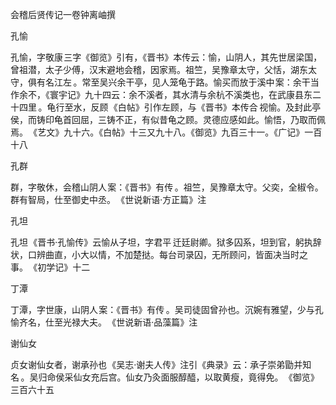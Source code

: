 会稽后贤传记一卷钟离岫撰　　

  

孔愉

孔愉，字敬康 三字《御览》引有，《晋书》本传云：愉，山阴人，其先世居梁国，曾祖潜，太子少傅，汉末避地会稽，因家焉。祖竺，吴豫章太守，父恬，湖东太守，俱有名江左 。常至吴兴余干亭，见人笼龟于路。愉买而放于溪中 案：余干当作余不，《寰宇记》九十四云：余不溪者，其水清与余杭不溪类也，在武康县东二十四里 。龟行至水，反顾 《白帖》引作左顾，与《晋书》本传合 视愉。及封此亭侯，而铸印龟首回屈，三铸不正，有似昔龟之顾。灵德应感如此。愉悟，乃取而佩焉。 《艺文》九十六。《白帖》十三又九十八。《御览》九百三十一。《广记》一百十八 

孔群

群，字敬休，会稽山阴人 案：《晋书》有传 。祖竺，吴豫章太守。父奕，全椒令。群有智局，仕至御史中丞。 《世说新语·方正篇》注 

  

孔坦

孔坦 《晋书·孔愉传》云愉从子坦，字君平 迁廷尉卿。狱多囚系，坦到官，躬执辞状，口辨曲直，小大以情，不加楚挞。每台司录囚，无所顾问，皆面决当时之事。 《初学记》十二 

  

丁潭

丁潭，字世康，山阴人 案：《晋书》有传 。吴司徒固曾孙也。沉婉有雅望，少与孔愉齐名，仕至光禄大夫。 《世说新语·品藻篇》注 

  

谢仙女

贞女谢仙女者，谢承孙也 《吴志·谢夫人传》注引《典录》云：承子崇弟勖并知名 。吴归命侯采仙女充后宫。仙女乃灸面服醇醯，以取黄瘦，竟得免。 《御览》三百六十五